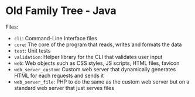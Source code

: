# Old Family Tree - Java

Files:

- `cli`: Command-Line Interface files
- `core`: The core of the program that reads, writes and formats the data
- `test`: Unit tests
- `validation`: Helper library for the CLI that validates user input
- `web`: Web objects such as CSS styles, JS scripts, HTML files, favicon
- `web_server_custom`: Custom web server that dynamically generates HTML for each requests and sends it
- `web_server_file`: PHP to do the same as the custom web server but on a standard web server that just serves files